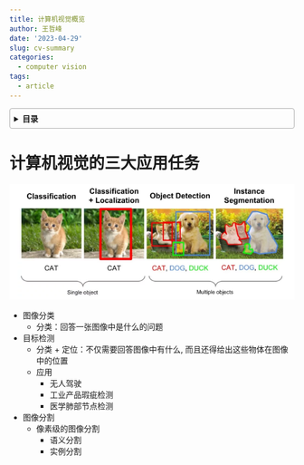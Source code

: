 ```yaml
---
title: 计算机视觉概览
author: 王哲峰
date: '2023-04-29'
slug: cv-summary
categories:
  - computer vision
tags:
  - article
---
```


<style>
details {
    border: 1px solid #aaa;
    border-radius: 4px;
    padding: .5em .5em 0;
}
summary {
    font-weight: bold;
    margin: -.5em -.5em 0;
    padding: .5em;
}
details[open] {
    padding: .5em;
}
details[open] summary {
    border-bottom: 1px solid #aaa;
    margin-bottom: .5em;
}
img {
    pointer-events: none;
}
</style>

<details><summary>目录</summary><p>

- [计算机视觉的三大应用任务](#计算机视觉的三大应用任务)
</p></details><p></p>

# 计算机视觉的三大应用任务

![img](images/computer_visual_task.png)

* 图像分类
    - 分类：回答一张图像中是什么的问题
* 目标检测
    - 分类 + 定位：不仅需要回答图像中有什么, 而且还得给出这些物体在图像中的位置
    - 应用
        - 无人驾驶
        - 工业产品瑕疵检测
        - 医学肺部节点检测
* 图像分割
    - 像素级的图像分割
        - 语义分割
        - 实例分割
